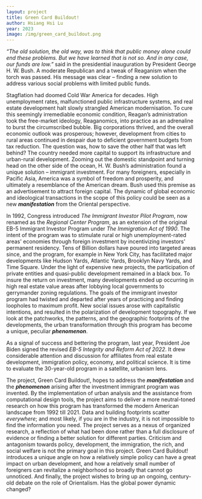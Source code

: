 ```yaml
---
layout: project
title: Green Card Buildout!
author: Hsiang Hsi Lu
year: 2023
image: /img/green_card_buildout.png
---
```

*“The old solution, the old way, was to think that public money alone could end these problems. But we have learned that is not so. And in any case, our funds are low.”* said in the presidential inauguration by President George H. W. Bush. A moderate Republican and a tweak of Reaganism when the torch was passed. His message was clear – finding a new solution to address various social problems with limited public funds.

Stagflation had doomed Cold War America for decades. High unemployment rates, malfunctioned public infrastructure systems, and real estate development halt slowly strangled American modernisation. To cure this seemingly irremediable economic condition, Reagan’s administration took the free-market ideology, Reaganomics, into practice as an adrenaline to burst the circumscribed bubble. Big corporations thrived, and the overall economic outlook was prosperous; however, development from cities to rural areas continued in despair due to deficient government budgets from tax reduction. The question was, how to save the other half that was left behind? The country needed more capital to support its infrastructure and urban-rural development. Zooming out the domestic standpoint and turning head on the other side of the ocean, H. W. Bush’s administration found a unique solution – immigrant investment. For many foreigners, especially in Pacific Asia, America was a symbol of freedom and prosperity, and ultimately a resemblance of the American dream. Bush used this premise as an advertisement to attract foreign capital. The dynamic of global economic and ideological transactions in the scope of this policy could be seen as a new ***manifestation*** from the Oriental perspective.

In 1992, Congress introduced *The Immigrant Investor Pilot Program*, now renamed as the *Regional Center Program*, as an extension of the original EB-5 Immigrant Investor Program under *The Immigration Act of 1990*. The intent of the program was to stimulate rural or high unemployment-rated areas' economies through foreign investment by incentivizing investors' permanent residency. Tens of Billion dollars have poured into targeted areas since, and the program, for example in New York City, has facilitated major developments like Hudson Yards, Atlantic Yards, Brooklyn Navy Yards, and Time Square. Under the light of expensive new projects, the participation of private entities and quasi-public development remained in a black box. To insure the return on investment, many developments ended up occurring in high real estate value areas after lobbying local governments to gerrymander zoning regulations. The goals of the immigrant investor program had twisted and departed after years of practicing and finding loopholes to maximum profit. New social issues arose with capitalistic intentions, and resulted in the polarization of development topography. If we look at the patchworks, the patterns, and the geographic footprints of the developments, the urban transformation through this program has become a unique, peculiar ***phenomenon***.

As a signal of success and bettering the program, last year, President Joe Biden signed the revised *EB-5 Integrity and Reform Act of 2022*. It drew considerable attention and discussion for affiliates from real estate development, immigration policy, economy, and political science. It is time to evaluate the 30-year-old program in a satellite, urbanism lens.

The project, Green Card Buildout!, hopes to address the ***manifestation*** and the ***phenomenon*** arising after the investment immigrant program was invented. By the implementation of urban analysis and the assistance from computational design tools, the project aims to deliver a more neutral-toned research on how this program has transformed the modern American landscape from 1992 till 2021. Data and building footprints scatter *everywhere*; and most likely, if you are in the industry, it is not impossible to find the information you need. The project serves as a nexus of organized research, a reflection of what had been done rather than a full disclosure of evidence or finding a better solution for different parties. Criticism and antagonism towards policy, development, the immigration, the rich, and social welfare is not the primary goal in this project. Green Card Buildout! introduces a unique angle on how a relatively simple policy can have a great impact on urban development, and how a relatively small number of foreigners can revitalize a neighborhood so broadly that cannot go unnoticed. And finally, the project wishes to bring up an ongoing, century-old debate on the role of Orientalism. Has the global power dynamic changed?
